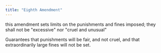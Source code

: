 ```yaml
---
title: "Eighth Amendment"
---
```

this amendment sets limits on the punishments and fines imposed; they shall not be &quot;excessive&quot; nor &quot;cruel and unusual&quot;

Guarantees that punishments will be fair, and not cruel, and that extraordinarily large fines will not be set.

